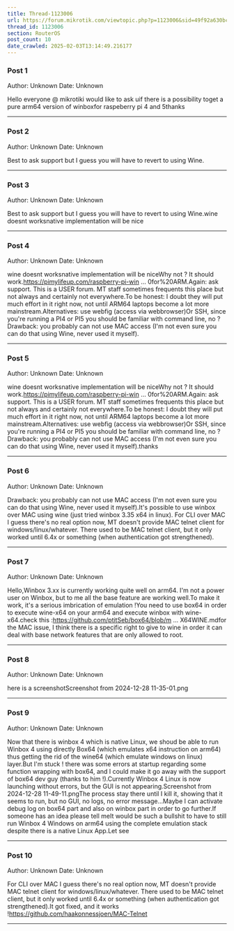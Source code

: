 ```yaml
---
title: Thread-1123006
url: https://forum.mikrotik.com/viewtopic.php?p=1123006&sid=49f92a630bc7970d8ca50523be880e8f#p1123006
thread_id: 1123006
section: RouterOS
post_count: 10
date_crawled: 2025-02-03T13:14:49.216177
---
```


### Post 1
Author: Unknown
Date: Unknown

Hello everyone @ mikrotiki would like to ask uif there is a possibility toget a pure arm64 version of winboxfor raspeberry pi 4 and 5thanks

---
### Post 2
Author: Unknown
Date: Unknown

Best to ask support but I guess you will have to revert to using Wine.

---
### Post 3
Author: Unknown
Date: Unknown

Best to ask support but I guess you will have to revert to using Wine.wine doesnt worksnative implementation will be nice

---
### Post 4
Author: Unknown
Date: Unknown

wine doesnt worksnative implementation will be niceWhy not ? It should work.https://pimylifeup.com/raspberry-pi-win ... 0for%20ARM.Again: ask support. This is a USER forum. MT staff sometimes frequents this place but not always and certainly not everywhere.To be honest: I doubt they will put much effort in it right now, not until ARM64 laptops become a lot more mainstream.Alternatives: use webfig (access via webbrowser)Or SSH, since you're running a PI4 or PI5 you should be familiar with command line, no ?Drawback: you probably can not use MAC access (I'm not even sure you can do that using Wine, never used it myself).

---
### Post 5
Author: Unknown
Date: Unknown

wine doesnt worksnative implementation will be niceWhy not ? It should work.https://pimylifeup.com/raspberry-pi-win ... 0for%20ARM.Again: ask support. This is a USER forum. MT staff sometimes frequents this place but not always and certainly not everywhere.To be honest: I doubt they will put much effort in it right now, not until ARM64 laptops become a lot more mainstream.Alternatives: use webfig (access via webbrowser)Or SSH, since you're running a PI4 or PI5 you should be familiar with command line, no ?Drawback: you probably can not use MAC access (I'm not even sure you can do that using Wine, never used it myself).thanks

---
### Post 6
Author: Unknown
Date: Unknown

Drawback: you probably can not use MAC access (I'm not even sure you can do that using Wine, never used it myself).It's possible to use winbox over MAC using wine (just tried winbox 3.35 x64 in linux). For CLI over MAC I guess there's no real option now, MT doesn't provide MAC telnet client for windows/linux/whatever. There used to be MAC telnet client, but it only worked until 6.4x or something (when authentication got strengthened).

---
### Post 7
Author: Unknown
Date: Unknown

Hello,Winbox 3.xx is currently working quite well on arm64. I'm not a power user on Winbox, but to me all the base feature are working well.To make it work, it's a serious imbrication of emulation !You need to use box64 in order to execute wine-x64 on your arm64 and execute winbox with wine-x64.check this :https://github.com/ptitSeb/box64/blob/m ... X64WINE.mdfor the MAC issue, I think there is a specific right to give to wine in order it can deal with base network features that are only allowed to root.

---
### Post 8
Author: Unknown
Date: Unknown

here is a screenshotScreenshot from 2024-12-28 11-35-01.png

---
### Post 9
Author: Unknown
Date: Unknown

Now that there is winbox 4 which is native Linux, we shoud be able to run Winbox 4 using directly Box64 (which emulates x64 instruction on arm64) thus getting the rid of the wine64 (which emulate windows on linux) layer.But I'm stuck ! there was some errors at startup regarding some function wrapping with box64, and I could make it go away with the support of box64 dev guy (thanks to him !).Currently Winbox 4 Linux is now launching without errors, but the GUI is not appearing.Screenshot from 2024-12-28 11-49-11.pngThe process stay there until I kill it, showing that it seems to run, but no GUI, no logs, no error message...Maybe I can activate debug log on box64 part and also on winbox part in order to go further.If someone has an idea please tell meIt would be such a bullshit to have to still run Winbox 4 Windows on arm64 using the complete emulation stack despite there is a native Linux App.Let see

---
### Post 10
Author: Unknown
Date: Unknown

For CLI over MAC I guess there's no real option now, MT doesn't provide MAC telnet client for windows/linux/whatever. There used to be MAC telnet client, but it only worked until 6.4x or something (when authentication got strengthened).It got fixed, and it works !https://github.com/haakonnessjoen/MAC-Telnet

---
